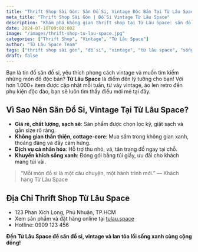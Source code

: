 ```yaml
---
title: "Thrift Shop Sài Gòn: Săn Đồ Si, Vintage Độc Bản Tại Từ Lâu Space"
meta_title: "Thrift Shop Sài Gòn | Đồ Si Vintage Từ Lâu Space"
description: "Khám phá không gian thrift shop tại Từ Lâu Space: săn đồ si, vintage độc bản, giá rẻ, sạch sẽ và thân thiện môi trường. Đến ngay để trải nghiệm!"
date: 2024-07-10T09:00:00Z
image: "/images/thrift-shop-tu-lau-space.jpg"
categories: ["Thrift Shop", "Vintage", "Từ Lâu Space"]
author: "Từ Lâu Space Team"
tags: ["thrift shop sài gòn", "đồ si", "vintage", "từ lâu space", "sống xanh"]
draft: false
---
```


Bạn là tín đồ săn đồ si, yêu thích phong cách vintage và muốn tìm kiếm những món đồ độc bản? **Từ Lâu Space** là điểm đến lý tưởng cho bạn! Với hơn 1.000+ item được cập nhật mỗi tuần, từ váy vintage, áo len retro đến phụ kiện độc đáo, bạn sẽ luôn tìm thấy điều mới mẻ tại đây.

## Vì Sao Nên Săn Đồ Si, Vintage Tại Từ Lâu Space?

- **Giá rẻ, chất lượng, sạch sẽ**: Sản phẩm được chọn lọc kỹ, giặt sạch và gắn size rõ ràng.
- **Không gian thân thiện, cottage-core**: Mua sắm trong không gian xanh, thoáng đãng và đầy cảm hứng.
- **Dịch vụ cá nhân hóa**: Hỗ trợ thu nhỏ, vá, tân trang đồ ngay tại chỗ.
- **Khuyến khích sống xanh**: Đóng gói bằng túi giấy, ưu đãi cho khách mang túi vải.

> “Mỗi món đồ si là một câu chuyện, một hành trình mới.” — Khách hàng Từ Lâu Space

## Địa Chỉ Thrift Shop Từ Lâu Space

- 123 Phan Xích Long, Phú Nhuận, TP.HCM
- Xem sản phẩm và đặt hàng online tại [tulau.space](https://tulau.space)
- Hotline: 0909 123 456

**Đến Từ Lâu Space để săn đồ si, vintage và lan tỏa lối sống xanh cùng cộng đồng!**

